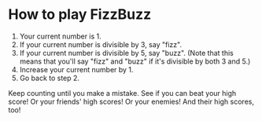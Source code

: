 # How to play FizzBuzz

1. Your current number is 1.
2. If your current number is divisible by 3, say "fizz".
3. If your current number is divisible by 5, say "buzz".
   (Note that this means that you'll say "fizz" and "buzz" if it's divisible by both 3 and 5.)
4. Increase your current number by 1.
5. Go back to step 2.

Keep counting until you make a mistake. See if you can beat your high score! Or your friends' high scores! Or your enemies! And their high scores, too!

